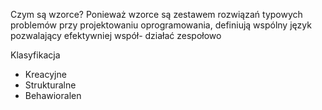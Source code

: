 Czym są wzorce?
Ponieważ wzorce są zestawem rozwiązań
typowych problemów przy projektowaniu
oprogramowania, definiują wspólny język
pozwalający efektywniej współ-
działać zespołowo

Klasyfikacja
- Kreacyjne
- Strukturalne
- Behawioralen
